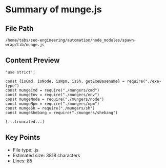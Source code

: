 # Summary of munge.js
  
## File Path
`/home/tabs/seo-engineering/automation/node_modules/spawn-wrap/lib/munge.js`

## Content Preview
```
'use strict';

const {isCmd, isNode, isNpm, isSh, getExeBasename} = require("./exe-type")
const mungeCmd = require("./mungers/cmd")
const mungeEnv = require("./mungers/env")
const mungeNode = require("./mungers/node")
const mungeNpm = require("./mungers/npm")
const mungeSh = require("./mungers/sh")
const mungeShebang = require("./mungers/shebang")

[...truncated...]
```

## Key Points
- File type: .js
- Estimated size: 3818 characters
- Lines: 85
